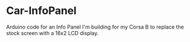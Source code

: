 Car-InfoPanel
=============

Arduino code for an Info Panel I'm building for my Corsa B to replace the stock screen with a 16x2 LCD display.

